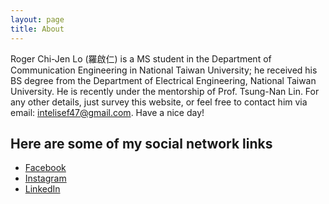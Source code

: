 ```yaml
---
layout: page
title: About
---
```


Roger Chi-Jen Lo (羅啟仁) is a MS student in the Department of Communication Engineering in National Taiwan University; he received his BS degree from the Department of Electrical Engineering, National Taiwan University. He is recently under the mentorship of Prof. Tsung-Nan Lin. For any other details, just survey this website, or feel free to contact him via email: <intelisef47@gmail.com>. Have a nice day!

## Here are some of my social network links

* [Facebook](https://www.facebook.com/roger.lo.47.81)
* [Instagram](https://www.instagram.com/rogerlo47/)
* [LinkedIn](https://www.linkedin.com/in/rogerlo47/)
